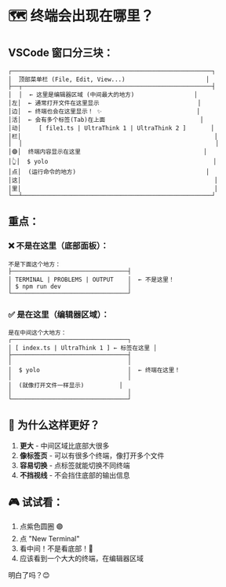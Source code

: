 # 🗺️ 终端会出现在哪里？

## VSCode 窗口分三块：

```
┌─────────────────────────────────────────────────────────┐
│  顶部菜单栏 (File, Edit, View...)                       │
├──┬──────────────────────────────────────────────────────┤
│  │  ← 这里是编辑器区域 (中间最大的地方)                 │
│左│  ← 通常打开文件在这里显示                            │
│边│  ← 终端也会在这里显示！ ✨                           │
│活│  ← 会有多个标签(Tab)在上面                           │
│动│     [ file1.ts | UltraThink 1 | UltraThink 2 ]       │
│栏│                                                       │
│  │                                                       │
│🟣│  终端内容显示在这里                                   │
│👆│  $ yolo                                               │
│点│  (运行命令的地方)                                     │
│这│                                                       │
│里│                                                       │
└──┴──────────────────────────────────────────────────────┘
```

## 重点：

### ❌ 不是在这里（底部面板）：
```
不是下面这个地方：
├─────────────────────────────────┤
│ TERMINAL | PROBLEMS | OUTPUT    │  ← 不是这里！
│ $ npm run dev                   │
└─────────────────────────────────┘
```

### ✅ 是在这里（编辑器区域）：
```
是在中间这个大地方：
┌─────────────────────────────────┐
│ [ index.ts | UltraThink 1 ] ← 标签在这里 │
├─────────────────────────────────┤
│                                 │
│  $ yolo                         │  ← 终端在这里！
│                                 │
│  (就像打开文件一样显示)          │
│                                 │
└─────────────────────────────────┘
```

## 🎯 为什么这样更好？

1. **更大** - 中间区域比底部大很多
2. **像标签页** - 可以有很多个终端，像打开多个文件
3. **容易切换** - 点标签就能切换不同终端
4. **不挡视线** - 不会挡住底部的输出信息

## 🎮 试试看：

1. 点紫色圆圈 🟣
2. 点 "New Terminal"
3. 看中间！不是看底部！👀
4. 应该看到一个大大的终端，在编辑器区域

明白了吗？😊
